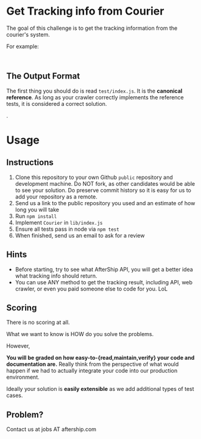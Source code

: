 # Get Tracking info from Courier

The goal of this challenge is to get the tracking information from the courier's system.

For example:

```


```


## The Output Format

The first thing you should do is read `test/index.js`. It is the **canonical reference**. As long as your crawler correctly implements the reference tests, it is considered a correct solution.

.

# Usage

## Instructions

1. Clone this repository to your own Github `public` repository and development machine. Do NOT fork, as other candidates would be able to see your solution. Do preserve commit history so it is easy for us to add your repository as a remote.
2. Send us a link to the public repository you used and an estimate of how long you will take
3. Run `npm install`
4. Implement `Courier` in `lib/index.js`
5. Ensure all tests pass in node via `npm test`
6. When finished, send us an email to ask for a review

## Hints

* Before starting, try to see what AfterShip API, you will get a better idea what tracking info should return.
* You can use ANY method to get the tracking result, including API, web crawler, or even you paid someone else to code for you. LoL

## Scoring

There is no scoring at all.

What we want to know is HOW do you solve the problems.

However,

**You will be graded on how easy-to-{read,maintain,verify} your code and documentation are.** Really think from the perspective of what would happen if we had to actually integrate your code into our production environment.

Ideally your solution is **easily extensible** as we add additional types of test cases.

## Problem?
Contact us at jobs AT aftership.com


